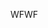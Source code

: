 <span data-ttu-id="e9b65-101">WF</span><span class="sxs-lookup"><span data-stu-id="e9b65-101">WF</span></span>